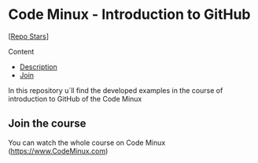 # Code Minux - Introduction to GitHub

[[Repo Stars](https://img.shields.io/github/stars/yaktna/Minux)]

Content
- [Description](https://www.CodeMinux.com)
- [Join](https://www.CodeMinux.com)

In this repository u´ll find the developed examples in the course of introduction to GitHub of the Code Minux 

## Join the course
You can watch the whole course on Code Minux
(https://www.CodeMinux.com)
